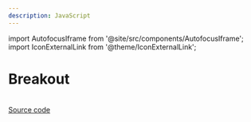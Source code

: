 ```yaml
---
description: JavaScript
---
```


import AutofocusIframe from '@site/src/components/AutofocusIframe';
import IconExternalLink from '@theme/IconExternalLink';

# Breakout

<AutofocusIframe src="https://bernhardfritz.github.io/breakout" width="640" height="420" scrolling="no" />
<br />
<a href="https://github.com/bernhardfritz/breakout">Source code<IconExternalLink /></a>
